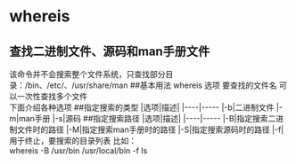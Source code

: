 whereis
========
查找二进制文件、源码和man手册文件
-----------
该命令并不会搜索整个文件系统，只查找部分目录：/bin、/etc/、/usr/share/man
##基本用法
    whereis 选项 要查找的文件名
可以一次性查找多个文件  
下面介绍各种选项
##指定搜索的类型
|选项|描述|
|----|-----
|-b|二进制文件
|-m|man手册
|-s|源码
##指定搜索路径
|选项|描述|
|----|-----
|-B|指定搜索二进制文件时的路径
|-M|指定搜索man手册时的路径
|-S|指定搜索源码时的路径
|-f|用于终止，要搜索的目录列表
比如：  
  whereis -B /usr/bin /usr/local/bin -f ls


